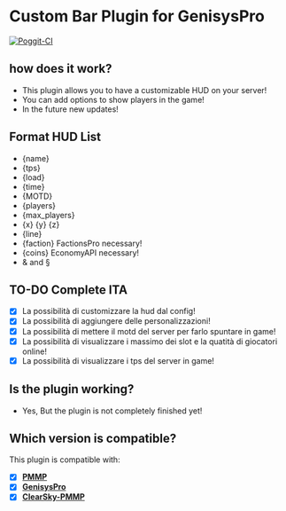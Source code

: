 # Custom Bar Plugin for GenisysPro

[![Poggit-CI](https://poggit.pmmp.io/ci.badge/SuperKali/CustomBar/CustomBar)](https://poggit.pmmp.io/ci/SuperKali/CustomBar/CustomBar)

## how does it work?

* This plugin allows you to have a customizable HUD on your server!
* You can add options to show players in the game!
* In the future new updates!

## Format HUD List

* {name}
* {tps} 
* {load}
* {time}
* {MOTD}
* {players}
* {max_players}
* {x} {y} {z}
* {line}
* {faction} FactionsPro necessary!
* {coins} EconomyAPI necessary!
* & and §

## TO-DO Complete ITA

- [x] La possibilità di customizzare la hud dal config!
- [x] La possibilità di aggiungere delle personalizzazioni!
- [X] La possibilità di mettere il motd del server per farlo spuntare in game!
- [x] La possibilità di visualizzare i massimo dei slot e la quatità di giocatori online!
- [x] La possibilità di visualizzare i tps del server in game!

## Is the plugin working?

* Yes, But the plugin is not completely finished yet!

## Which version is compatible?

This plugin is compatible with:
- [x] **[PMMP](https://github.com/SuperKali/CustomBar/tree/PMMP-ALPHA7)**
- [X] **[GenisysPro](https://github.com/SuperKali/CustomBar)**
- [x] **[ClearSky-PMMP](https://github.com/SuperKali/CustomBar/tree/PMMP-ALPHA7)**
